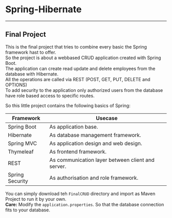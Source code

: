 # Spring-Hibernate

---

## Final Project

This is the final project that tries to combine every basic the Spring framework hast to offer.\
So the project is about a webbased CRUD application created with Spring Boot.\
The application can create read update and delete employees from the database with Hibernate.\
All the operations are called via REST (POST, GET, PUT, DELETE and OPTIONS)\
To add security to the application only authorized users from the database have role based access to specific routes.

So this little project contains the following basics of Spring:

Framework | Usecase
----|----
Spring Boot | As application base.
Hibernate | As database management framework.
Spring MVC | As application design and web design.
Thymeleaf | As frontend framework.
REST | As communication layer between client and server.
Spring Security | As authorisation and role framework.

You can simply download teh `FinalCRUD` directory and import as Maven Project to run it by your own.\
**Care:** Modify the `application.properties`. So that the database connection fits to your database.
